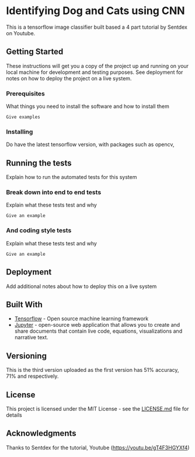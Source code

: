 # Identifying Dog and Cats using CNN

This is a tensorflow image classifier built based a 4 part tutorial by Sentdex on Youtube.
## Getting Started

These instructions will get you a copy of the project up and running on your local machine for development and testing purposes. See deployment for notes on how to deploy the project on a live system.

### Prerequisites

What things you need to install the software and how to install them

```
Give examples
```

### Installing

Do have the latest tensorflow version, with packages such as opencv, 

## Running the tests

Explain how to run the automated tests for this system

### Break down into end to end tests

Explain what these tests test and why

```
Give an example
```

### And coding style tests

Explain what these tests test and why

```
Give an example
```

## Deployment

Add additional notes about how to deploy this on a live system

## Built With

* [Tensorflow](https://www.tensorflow.org/) - Open source machine learning framework
* [Jupyter](http://jupyter.org/) - open-source web application that allows you to create and share documents that contain live code, equations, visualizations and narrative text.

## Versioning

This is the third version uploaded as the first version has 51% accuracy, 71% and respectively. 


## License

This project is licensed under the MIT License - see the [LICENSE.md](LICENSE.md) file for details

## Acknowledgments

Thanks to Sentdex for the tutorial, Youtube (https://youtu.be/gT4F3HGYXf4)

